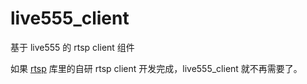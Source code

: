 # live555_client

基于 live555 的 rtsp client 组件

如果 [rtsp](https://gitee.com/joyteam/rtsp.git) 库里的自研 rtsp client 开发完成，live555_client 就不再需要了。
